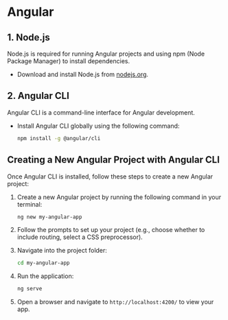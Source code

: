 # Angular

## 1. Node.js
Node.js is required for running Angular projects and using npm (Node Package Manager) to install dependencies.

- Download and install Node.js from [nodejs.org](https://nodejs.org).
  
## 2. Angular CLI
Angular CLI is a command-line interface for Angular development.

- Install Angular CLI globally using the following command:
  
  ```bash
  npm install -g @angular/cli
## Creating a New Angular Project with Angular CLI

Once Angular CLI is installed, follow these steps to create a new Angular project:

1. Create a new Angular project by running the following command in your terminal:

    ```bash
    ng new my-angular-app
    ```

2. Follow the prompts to set up your project (e.g., choose whether to include routing, select a CSS preprocessor).

3. Navigate into the project folder:

    ```bash
    cd my-angular-app
    ```

4. Run the application:

    ```bash
    ng serve
    ```

5. Open a browser and navigate to `http://localhost:4200/` to view your app.
